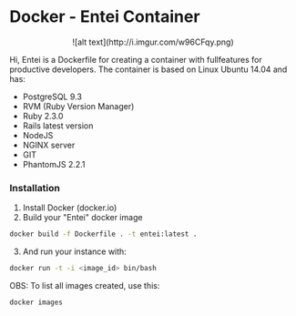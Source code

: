 

# Docker - Entei Container
<center>![alt text](http://i.imgur.com/w96CFqy.png)</center>

Hi, Entei is a Dockerfile for creating a container with fullfeatures for productive developers. 
The container is based on Linux Ubuntu 14.04 and has:

  - PostgreSQL 9.3
  - RVM (Ruby Version Manager)
  - Ruby 2.3.0
  - Rails latest version
  - NodeJS
  - NGINX server
  - GIT
  - PhantomJS 2.2.1

### Installation

1. Install Docker (docker.io)
2. Build your "Entei" docker image
```sh
docker build -f Dockerfile . -t entei:latest .
```
3. And run your instance with:
```sh
docker run -t -i <image_id> bin/bash
```

OBS: To list all images created, use this:
```sh
docker images
```

